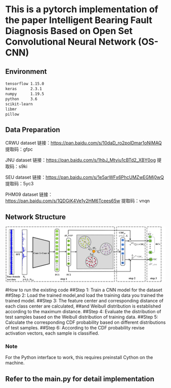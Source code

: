 # This is a pytorch implementation of the paper Intelligent Bearing Fault Diagnosis Based on Open Set Convolutional Neural Network (OS-CNN)

## Environment
    tensorflow 1.15.0
    keras      2.3.1
    numpy      1.19.5
    python     3.6
    scikit-learn  
    libmr
    pillow

## Data Preparation
CRWU dataset 链接：https://pan.baidu.com/s/10daD_ro2polDmar1oNiMAQ 提取码：gfpc

JNU dataset 链接：https://pan.baidu.com/s/1hbJ_Mtyiu1cBTd2_XBY0og 提取码：s9ki 

SEU dataset 链接：https://pan.baidu.com/s/1e5arWFx6PhcUMZwEGMj0wQ 提取码：5yc3

PHM09 dataset 链接：https://pan.baidu.com/s/1QDGiK4Ve1y2HM6Tcees65w 提取码：vnqn

## Network Structure
![img.png](https://github.com/zccguess/OS-CNN/blob/master/readmeImages/test%20phase1.png)

#How to run the existing code
##Step 1: Train a CNN model for the dataset 
##Step 2: Load the trained model,and load the training data you trained the trained model.
##Step 3: The feature center and corresponding distance of each class center are calculated, 
        ##and Weibull distribution is established according to the maximum distance.
##Step 4: Evaluate the distribution of test samples based on the Weibull distribution of training data.
##Step 5: Calculate the corresponding CDF probability based on different distributions of test samples.
##Step 6: According to the CDF probability revise activation vectors, each sample is classified.


### Note
For the Python interface to work, this requires preinstall Cython on the machine.
## Refer to the main.py for detail implementation


